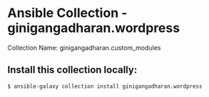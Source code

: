# Ansible Collection - ginigangadharan.wordpress

Collection Name: ginigangadharan.custom_modules

## Install this collection locally:

```shell
$ ansible-galaxy collection install ginigangadharan.wordpress
```
